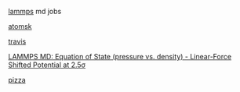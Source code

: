 [lammps](http://lammps.sandia.gov/) md jobs


[atomsk](http://atomsk.univ-lille1.fr/)

[travis](http://www.travis-analyzer.de/)

[LAMMPS MD: Equation of State (pressure vs. density) - Linear-Force Shifted Potential at 2.5σ](https://www.nist.gov/mml/csd/informatics/lammps-md-equation-state-pressure-vs-density-linear-force-shifted-potential-25s)

[pizza](https://github.com/lammps/pizza)


